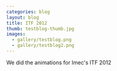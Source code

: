 ```yaml
---
categories: blog
layout: blog
title: ITF 2012
thumb: testblog-thumb.jpg
images:
  - gallery/testblog.png
  - gallery/testblog2.png
---
```

We did the animations for Imec's ITF 2012